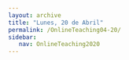 ```yaml
---
layout: archive
title: "Lunes, 20 de Abril"
permalink: /OnlineTeaching04-20/
sidebar:
   nav: OnlineTeaching2020
---
```

<!---
> **ANUNCIOS:**  
>

> **PLAN PARA HOY:**
>

> **Tarea:**
>
-->
